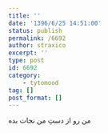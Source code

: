 ```yaml
---
title: ''
date: '1396/6/25 14:51:00'
status: publish
permalink: /6692
author: straxico
excerpt: ''
type: post
id: 6692
category:
    - tytomood
tag: []
post_format: []
---
```

من رو از دستِ من نجات بده